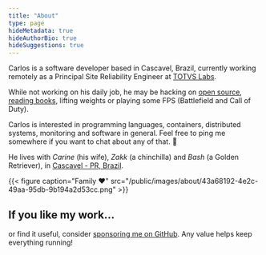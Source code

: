 ```yaml
---
title: "About"
type: page
hideMetadata: true
hideAuthorBio: true
hideSuggestions: true
---
```


Carlos is a software developer based in Cascavel, Brazil, currently working remotely as a Principal Site Reliability Engineer at [TOTVS Labs](https://totvslabs.com/).

While not working on his daily job, he may be hacking on [open source](https://github.com/caarlos0), [reading books](https://goodreads.com/caarlos0), lifting weights or playing some FPS (Battlefield and Call of Duty).

Carlos is interested in programming languages, containers, distributed systems, monitoring and software in general. Feel free to ping me somewhere if you want to chat about any of that. 🙂

He lives with *Carine* (his wife), *Zakk* (a chinchilla) and *Bash* (a Golden Retriever), in [Cascavel - PR, Brazil](https://www.google.com.br/maps/place/Cascavel,+State+of+Paraná).

{{< figure caption="Family ❤️" src="/public/images/about/43a68192-4e2c-49aa-95db-9b194a2d53cc.png" >}}

## If you like my work...

or find it useful, consider [sponsoring me on GitHub](https://github.com/sponsors/caarlos0). Any value helps keep everything running!

